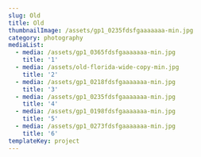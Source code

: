 ```yaml
---
slug: Old
title: Old
thumbnailImage: /assets/gp1_0235fdsfgaaaaaaa-min.jpg
category: photography
mediaList:
  - media: /assets/gp1_0365fdsfgaaaaaaa-min.jpg
    title: '1'
  - media: /assets/old-florida-wide-copy-min.jpg
    title: '2'
  - media: /assets/gp1_0218fdsfgaaaaaaa-min.jpg
    title: '3'
  - media: /assets/gp1_0235fdsfgaaaaaaa-min.jpg
    title: '4'
  - media: /assets/gp1_0198fdsfgaaaaaaa-min.jpg
    title: '5'
  - media: /assets/gp1_0273fdsfgaaaaaaa-min.jpg
    title: '6'
templateKey: project
---
```


